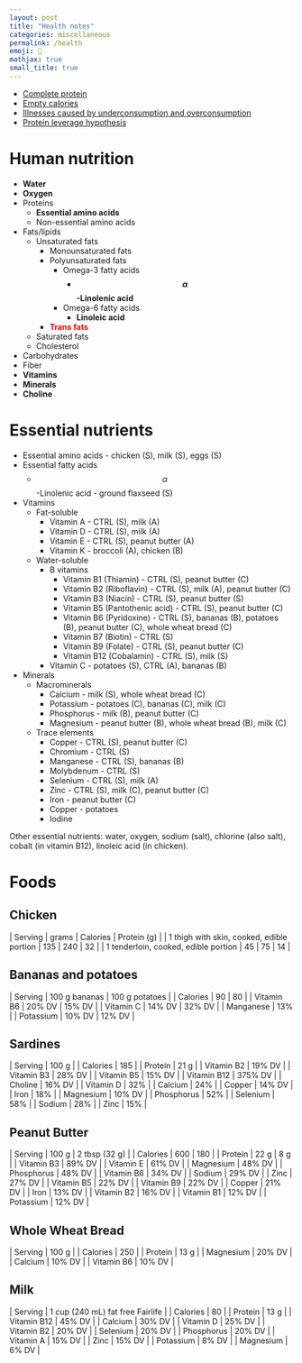 ```yaml
---
layout: post
title: "Health notes"
categories: miscellaneous
permalink: /health
emoji: 🫠
mathjax: true
small_title: true
---
```


- [Complete protein](https://en.wikipedia.org/wiki/Complete_protein)
- [Empty calories](https://en.wikipedia.org/wiki/Empty_calories)
- [Illnesses caused by underconsumption and overconsumption](https://en.wikipedia.org/wiki/Human_nutrition#Illnesses_caused_by_underconsumption_and_overconsumption)
- [Protein leverage hypothesis](https://en.wikipedia.org/wiki/Protein_leverage_hypothesis)

# Human nutrition

- **Water**
- **Oxygen**
- Proteins
  - **Essential amino acids**
  - Non-essential amino acids
- Fats/lipids
  - Unsaturated fats
    - Monounsaturated fats
    - Polyunsaturated fats
      - Omega-3 fatty acids
        - **$$ \alpha $$-Linolenic acid**
      - Omega-6 fatty acids
        - **Linoleic acid**
    - <span style="font-weight: bold; color: red;">Trans fats</span>
  - Saturated fats
  - Cholesterol
- Carbohydrates
- Fiber
- **Vitamins**
- **Minerals**
- **Choline**

# Essential nutrients

- Essential amino acids - chicken (S), milk (S), eggs (S)
- Essential fatty acids
  - $$ \alpha $$-Linolenic acid - ground flaxseed (S)
- Vitamins
  - Fat-soluble
    - Vitamin A - CTRL (S), milk (A)
    - Vitamin D - CTRL (S), milk (A)
    - Vitamin E - CTRL (S), peanut butter (A)
    - Vitamin K - broccoli (A), chicken (B)
  - Water-soluble
    - B vitamins
      - Vitamin B1 (Thiamin) - CTRL (S), peanut butter (C)
      - Vitamin B2 (Riboflavin) - CTRL (S), milk (A), peanut butter (C)
      - Vitamin B3 (Niacin) - CTRL (S), peanut butter (S)
      - Vitamin B5 (Pantothenic acid) - CTRL (S), peanut butter (C)
      - Vitamin B6 (Pyridoxine) - CTRL (S), bananas (B), potatoes (B), peanut butter (C), whole wheat bread (C)
      - Vitamin B7 (Biotin) - CTRL (S)
      - Vitamin B9 (Folate) - CTRL (S), peanut butter (C)
      - Vitamin B12 (Cobalamin) - CTRL (S), milk (S)
    - Vitamin C - potatoes (S), CTRL (A), bananas (B)
- Minerals
  - Macrominerals
    - Calcium - milk (S), whole wheat bread (C)
    - Potassium - potatoes (C), bananas (C), milk (C)
    - Phosphorus - milk (B), peanut butter (C)
    - Magnesium - peanut butter (B), whole wheat bread (B), milk (C)
  - Trace elements
    - Copper - CTRL (S), peanut butter (C)
    - Chromium - CTRL (S)
    - Manganese - CTRL (S), bananas (B)
    - Molybdenum - CTRL (S)
    - Selenium - CTRL (S), milk (A)
    - Zinc - CTRL (S), milk (C), peanut butter (C)
    - Iron - peanut butter (C)
    - Copper - potatoes
    - Iodine

Other essential nutrients: water, oxygen, sodium (salt), chlorine (also salt), cobalt (in vitamin B12), linoleic acid (in chicken).

# Foods

## Chicken

| Serving                                   | grams | Calories | Protein (g) |
| 1 thigh with skin, cooked, edible portion | 135   | 240      | 32          |
| 1 tenderloin, cooked, edible portion      | 45    | 75       | 14          |

## Bananas and potatoes

| Serving    | 100 g bananas   | 100 g potatoes |
| Calories   | 90       | 80     |
| Vitamin B6 | 20% DV   | 15% DV |
| Vitamin C  | 14% DV   | 32% DV |
| Manganese  | 13%      |
| Potassium  | 10% DV   | 12% DV |

## Sardines

| Serving     | 100 g   |
| Calories    | 185     |
| Protein     | 21 g    |
| Vitamin B2  | 19% DV  |
| Vitamin B3  | 28% DV  |
| Vitamin B5  | 15% DV  |
| Vitamin B12 | 375% DV |
| Choline     | 16% DV  |
| Vitamin D   | 32%     |
| Calcium     | 24%     |
| Copper      | 14% DV  |
| Iron        | 18%     |
| Magnesium   | 10% DV  |
| Phosphorus  | 52%     |
| Selenium    | 58%     |
| Sodium      | 28%     |
| Zinc        | 15%     |

## Peanut Butter

| Serving    | 100 g  | 2 tbsp (32 g) |
| Calories   | 600    | 180           |
| Protein    | 22 g   | 8 g           |
| Vitamin B3 | 89% DV |
| Vitamin E  | 61% DV |
| Magnesium  | 48% DV |
| Phosphorus | 48% DV |
| Vitamin B6 | 34% DV |
| Sodium     | 29% DV |
| Zinc       | 27% DV |
| Vitamin B5 | 22% DV |
| Vitamin B9 | 22% DV |
| Copper     | 21% DV |
| Iron       | 13% DV |
| Vitamin B2 | 16% DV |
| Vitamin B1 | 12% DV |
| Potassium  | 12% DV |

## Whole Wheat Bread

| Serving    | 100 g  |
| Calories   | 250    |
| Protein    | 13 g   |
| Magnesium  | 20% DV |
| Calcium    | 10% DV |
| Vitamin B6 | 10% DV |

## Milk

| Serving | 1 cup (240 mL) fat free Fairlife |
| Calories    | 80     | 
| Protein     | 13 g   |
| Vitamin B12 | 45% DV |
| Calcium     | 30% DV |
| Vitamin D   | 25% DV |
| Vitamin B2  | 20% DV |
| Selenium    | 20% DV |
| Phosphorus  | 20% DV |
| Vitamin A   | 15% DV |
| Zinc        | 15% DV |
| Potassium   | 8% DV  |
| Magnesium   | 6% DV  |
